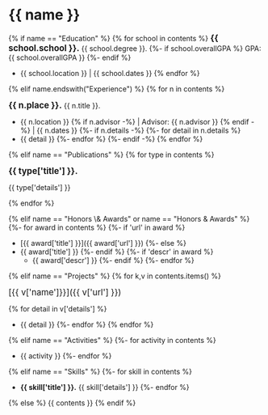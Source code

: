 # {{ name }}

{% if name == "Education" %}
{% for school in contents %}
__<big>{{ school.school }}.</big>__  {{ school.degree }}.
{%- if school.overallGPA %}
GPA: {{ school.overallGPA }}
{%- endif %}

+ {{ school.location }}
&#124; {{ school.dates }}
{% endfor %}

{% elif name.endswith("Experience") %}
{% for n in contents %}

__<big>{{ n.place }}.</big>__  {{ n.title }}.

+ {{ n.location }}
{% if n.advisor -%}
  &#124; Advisor: {{ n.advisor }}
{% endif -%}
&#124; {{ n.dates }}
{%- if n.details -%}
{%- for detail in n.details %}
+ {{ detail }}
{%- endfor %}
{%- endif -%}
{% endfor %}

{% elif name == "Publications" %}
{% for type in contents %}

__<big>{{ type['title'] }}.</big>__

{{ type['details'] }}

{% endfor %}

{% elif name == "Honors \\& Awards" or name == "Honors & Awards" %}
{%- for award in contents %}
  {%- if 'url' in award %}
+ [{{ award['title'] }}]({{ award['url'] }})
  {%- else %}
+ {{ award['title'] }}
  {%- endif %}
{%- if 'descr' in award %}
  + {{ award['descr'] }}
{%- endif %}
{%- endfor %}

{% elif name == "Projects" %}
{% for k,v in contents.items() %}

<big>[{{ v['name']}}]({{ v['url'] }})</big>

{% for detail in v['details'] %}
+ {{ detail }}
{%- endfor %}
{% endfor %}

{% elif name == "Activities" %}
{%- for activity in contents %}
+ {{ activity }}
{%- endfor %}

{% elif name == "Skills" %}
{%- for skill in contents %}
+ __{{ skill['title'] }}.__ {{ skill['details'] }}
{%- endfor %}

{% else %}
{{ contents }}
{% endif %}

